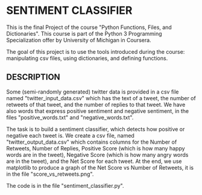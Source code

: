 # SENTIMENT CLASSIFIER

This is the final Project of the course "Python Functions, Files, and Dictionaries". This course is part of the Python 3 Programming Specialization offer by University of Michigan in Coursera. 

The goal of this project is to use the tools introduced during the course: manipulating csv files, using dictionaries, and defining functions.  

## DESCRIPTION

Some (semi-randomly generated) twitter data is provided in a csv file named "twitter_input_data.csv" which has the text of a tweet, the number of retweets of that tweet, and the number of replies to that tweet. We have also words that express positive sentiment and negative sentiment, in the files "positive_words.txt" and "negative_words.txt".

The task is to build a sentiment classifier, which detects how positive or negative each tweet is. We create a csv file, named "twitter_output_data.csv"  which contains columns for the Number of Retweets, Number of Replies, Positive Score (which is how many happy words are in the tweet), Negative Score (which is how many angry words are in the tweet), and the Net Score for each tweet. At the end, we use matplotlib to produce a graph of the Net Score vs Number of Retweets, it is in the file "score_vs_retweets.png".

The code is in the file "sentiment_classifier.py". 


